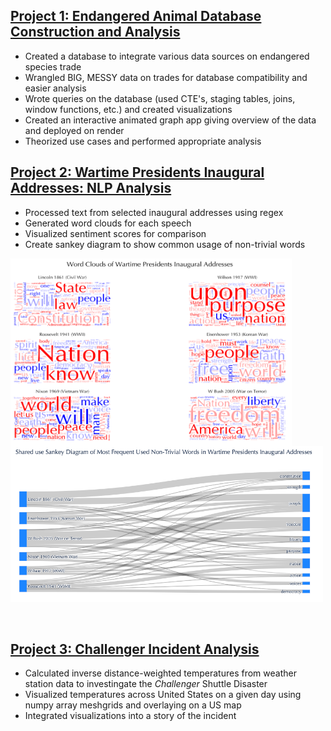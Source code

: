 ## [Project 1: Endangered Animal Database Construction and Analysis](https://github.com/thclough/endangered_db)
* Created a database to integrate various data sources on endangered species trade
* Wrangled BIG, MESSY data on trades for database compatibility and easier analysis
* Wrote queries on the database (used CTE's, staging tables, joins, window functions, etc.) and created visualizations
* Created an interactive animated graph app giving overview of the data and deployed on render
* Theorized use cases and performed appropriate analysis

## [Project 2: Wartime Presidents Inaugural Addresses: NLP Analysis](https://github.com/thclough/inaugural_address_analysis)
* Processed text from selected inaugural addresses using regex
* Generated word clouds for each speech
* Visualized sentiment scores for comparison
* Create sankey diagram to show common usage of non-trivial words

<img src="/preview_images/word_clouds.png" height=300 width=450 align="left"></img>
<p>
<img src="/preview_images/vocab_sankey.png" height=250 width=500"></img>
</p>

<br>

## [Project 3: Challenger Incident Analysis](https://github.com/thclough/challenger_incident_analysis)
* Calculated inverse distance-weighted temperatures from weather station data to investingate the *Challenger* Shuttle Disaster
* Visualized temperatures across United States on a given day using numpy array meshgrids and overlaying on a US map
* Integrated visualizations into a story of the incident
